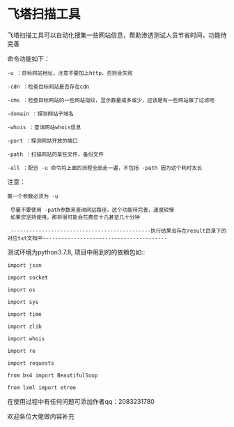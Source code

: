# 飞塔扫描工具
飞塔扫描工具可以自动化搜集一些网站信息，帮助渗透测试人员节省时间，功能待完善

命令功能如下：

	-u ：目标网站地址，注意不要加上http，否则会失败
	
	-cdn ：检查目标网站是否存在cdn
	
	-cms ：检查目标网站的一些网站指纹，显示数量或多或少，应该是有一些网站做了过滤吧
	
	-domain ：探测网站子域名
	
	-whois ：查询网站whois信息
	
	-port ：探测网站开放的端口
	
	-path ：扫描网站的某些文件，备份文件
	
	-all ：配合 -u 命令将上面的流程全部走一遍，不包括 -path 因为这个耗时太长
	
	
	
注意： 
	
	第一个参数必须为 -u
	
	 尽量不要使用 -path参数来查询网站路径，这个功能待完善，速度较慢
     如果您坚持使用，那将很可能会花费您十几甚至几十分钟
	 
	 ---------------------------------------------执行结果会存在result目录下的对应txt文档中----------------------------------------
	 
   测试环境为python3.7.8,
   项目中用到的的依赖包如::
   
    import json
    
    import socket
    
    import os
    
    import sys
    
    import time
    
    import zlib
    
    import whois
    
    import re
    
    import requests
    
    from bs4 import BeautifulSoup
    
    from lxml import etree
	 
	 
在使用过程中有任何问题可添加作者qq：2083231780

欢迎各位大佬做内容补充
	 
	 
	 
